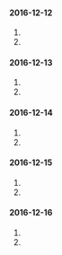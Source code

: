 #### 2016-12-12
1.
2.
#### 2016-12-13
1.
2.
#### 2016-12-14
1.
2.
#### 2016-12-15
1.
2.
#### 2016-12-16
1.
2.
